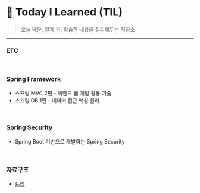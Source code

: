 # :seedling: Today I Learned (TIL)
> 오늘 배운, 알게 된, 학습한 내용을 정리해두는 저장소
***
### ETC
<br/>

### Spring Framework
* 스프링 MVC 2편 - 백엔드 웹 개발 활용 기술
* 스프링 DB 1편 - 데이터 접근 핵심 원리
<br/>

### Spring Security
* Spring Boot 기반으로 개발하는 Spring Security
<br/>

### 자료구조
* [트리](https://velog.io/@hj20220908/%EC%9E%90%EB%A3%8C%EA%B5%AC%EC%A1%B0-%ED%8A%B8%EB%A6%AC)
